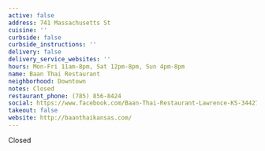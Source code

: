 ```yaml
---
active: false
address: 741 Massachusetts St
cuisine: ''
curbside: false
curbside_instructions: ''
delivery: false
delivery_service_websites: ''
hours: Mon-Fri 11am-8pm, Sat 12pm-8pm, Sun 4pm-8pm
name: Baan Thai Restaurant
neighborhood: Downtown
notes: Closed
restaurant_phone: (785) 856-8424
social: https://www.facebook.com/Baan-Thai-Restaurant-Lawrence-KS-344278702411383/
takeout: false
website: http://baanthaikansas.com/
---
```


Closed